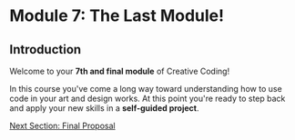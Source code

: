 # Module 7: The Last Module!

## Introduction

Welcome to your **7th and final module** of Creative Coding!

In this course you've come a long way  toward understanding how to use code in your art and design works. At this point you're ready to step back and apply your new skills in a **self-guided project**.

[Next Section: Final Proposal](1_FINAL_PROPOSAL.md)
